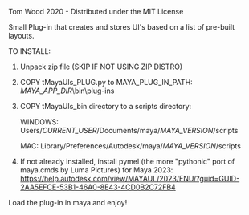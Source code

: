 Tom Wood 2020 - Distributed under the MIT License

Small Plug-in that creates and stores UI's based on a list of pre-built layouts.

TO INSTALL:
1. Unpack zip file (SKIP IF NOT USING ZIP DISTRO)

2. COPY tMayaUIs_PLUG.py to MAYA_PLUG_IN_PATH:
	_MAYA_APP_DIR_\bin\plug-ins

3. COPY tMayaUIs_bin directory to a scripts directory:

	WINDOWS:
	Users/_CURRENT_USER_/Documents/maya/_MAYA_VERSION_/scripts

	MAC:
	Library/Preferences/Autodesk/maya/_MAYA_VERSION_/scripts
	
4. If not already installed, install pymel (the more "pythonic" port of maya.cmds by Luma Pictures)
	for Maya 2023: https://help.autodesk.com/view/MAYAUL/2023/ENU/?guid=GUID-2AA5EFCE-53B1-46A0-8E43-4CD0B2C72FB4

Load the plug-in in maya and enjoy!
